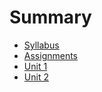# Summary

* [Syllabus](README.md)
* [Assignments](assignments.md)
* [Unit 1](chapter1.md)
* [Unit 2](unit-2.md)

